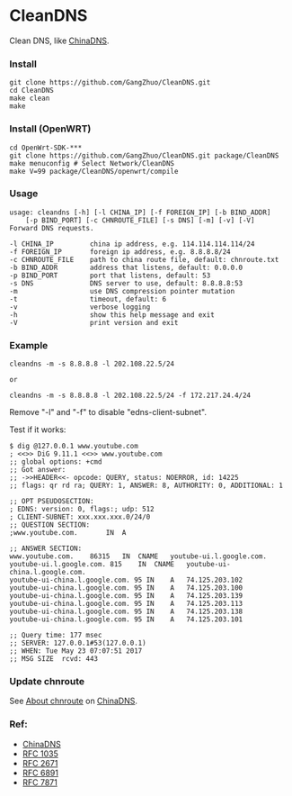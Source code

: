 # CleanDNS

Clean DNS, like [ChinaDNS].

### Install

    git clone https://github.com/GangZhuo/CleanDNS.git
    cd CleanDNS
    make clean
    make

### Install (OpenWRT)

    cd OpenWrt-SDK-***
    git clone https://github.com/GangZhuo/CleanDNS.git package/CleanDNS
    make menuconfig # Select Network/CleanDNS
    make V=99 package/CleanDNS/openwrt/compile

	
### Usage
    usage: cleandns [-h] [-l CHINA_IP] [-f FOREIGN_IP] [-b BIND_ADDR]
        [-p BIND_PORT] [-c CHNROUTE_FILE] [-s DNS] [-m] [-v] [-V]
    Forward DNS requests.
    
    -l CHINA_IP         china ip address, e.g. 114.114.114.114/24
    -f FOREIGN_IP       foreign ip address, e.g. 8.8.8.8/24
    -c CHNROUTE_FILE    path to china route file, default: chnroute.txt
    -b BIND_ADDR        address that listens, default: 0.0.0.0
    -p BIND_PORT        port that listens, default: 53
    -s DNS              DNS server to use, default: 8.8.8.8:53
    -m                  use DNS compression pointer mutation
    -t                  timeout, default: 6
    -v                  verbose logging
    -h                  show this help message and exit
    -V                  print version and exit

### Example

    cleandns -m -s 8.8.8.8 -l 202.108.22.5/24
    
    or
    
    cleandns -m -s 8.8.8.8 -l 202.108.22.5/24 -f 172.217.24.4/24

Remove "-l" and "-f" to disable "edns-client-subnet".

Test if it works:

    $ dig @127.0.0.1 www.youtube.com
    ; <<>> DiG 9.11.1 <<>> www.youtube.com
    ;; global options: +cmd
    ;; Got answer:
    ;; ->>HEADER<<- opcode: QUERY, status: NOERROR, id: 14225
    ;; flags: qr rd ra; QUERY: 1, ANSWER: 8, AUTHORITY: 0, ADDITIONAL: 1
    
    ;; OPT PSEUDOSECTION:
    ; EDNS: version: 0, flags:; udp: 512
    ; CLIENT-SUBNET: xxx.xxx.xxx.0/24/0
    ;; QUESTION SECTION:
    ;www.youtube.com.		IN	A
    
    ;; ANSWER SECTION:
    www.youtube.com.	86315	IN	CNAME	youtube-ui.l.google.com.
    youtube-ui.l.google.com. 815	IN	CNAME	youtube-ui-china.l.google.com.
    youtube-ui-china.l.google.com. 95 IN	A	74.125.203.102
    youtube-ui-china.l.google.com. 95 IN	A	74.125.203.100
    youtube-ui-china.l.google.com. 95 IN	A	74.125.203.139
    youtube-ui-china.l.google.com. 95 IN	A	74.125.203.113
    youtube-ui-china.l.google.com. 95 IN	A	74.125.203.138
    youtube-ui-china.l.google.com. 95 IN	A	74.125.203.101

    ;; Query time: 177 msec
    ;; SERVER: 127.0.0.1#53(127.0.0.1)
    ;; WHEN: Tue May 23 07:07:51 2017
    ;; MSG SIZE  rcvd: 443

### Update chnroute

See [About chnroute] on [ChinaDNS].

### Ref:

* [ChinaDNS]
* [RFC 1035]
* [RFC 2671]
* [RFC 6891]
* [RFC 7871]
    

[ChinaDNS]:  https://github.com/shadowsocks/ChinaDNS
[About chnroute]:  https://github.com/shadowsocks/ChinaDNS#about-chnroute
[RFC 1035]:  https://www.ietf.org/rfc/rfc1035.txt	
[RFC 2671]:  https://tools.ietf.org/rfc/rfc2671.txt
[RFC 6891]:  https://tools.ietf.org/rfc/rfc6891.txt
[RFC 7871]:  https://tools.ietf.org/rfc/rfc7871.txt
